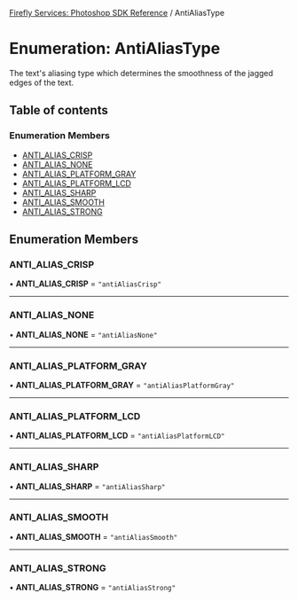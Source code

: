 [Firefly Services: Photoshop SDK Reference](../index.md) / AntiAliasType

# Enumeration: AntiAliasType

The text's aliasing type which determines the smoothness of the jagged edges of the text.

## Table of contents

### Enumeration Members

- [ANTI\_ALIAS\_CRISP](AntiAliasType.md#anti_alias_crisp)
- [ANTI\_ALIAS\_NONE](AntiAliasType.md#anti_alias_none)
- [ANTI\_ALIAS\_PLATFORM\_GRAY](AntiAliasType.md#anti_alias_platform_gray)
- [ANTI\_ALIAS\_PLATFORM\_LCD](AntiAliasType.md#anti_alias_platform_lcd)
- [ANTI\_ALIAS\_SHARP](AntiAliasType.md#anti_alias_sharp)
- [ANTI\_ALIAS\_SMOOTH](AntiAliasType.md#anti_alias_smooth)
- [ANTI\_ALIAS\_STRONG](AntiAliasType.md#anti_alias_strong)

## Enumeration Members

### ANTI\_ALIAS\_CRISP

• **ANTI\_ALIAS\_CRISP** = ``"antiAliasCrisp"``

___

### ANTI\_ALIAS\_NONE

• **ANTI\_ALIAS\_NONE** = ``"antiAliasNone"``

___

### ANTI\_ALIAS\_PLATFORM\_GRAY

• **ANTI\_ALIAS\_PLATFORM\_GRAY** = ``"antiAliasPlatformGray"``

___

### ANTI\_ALIAS\_PLATFORM\_LCD

• **ANTI\_ALIAS\_PLATFORM\_LCD** = ``"antiAliasPlatformLCD"``

___

### ANTI\_ALIAS\_SHARP

• **ANTI\_ALIAS\_SHARP** = ``"antiAliasSharp"``

___

### ANTI\_ALIAS\_SMOOTH

• **ANTI\_ALIAS\_SMOOTH** = ``"antiAliasSmooth"``

___

### ANTI\_ALIAS\_STRONG

• **ANTI\_ALIAS\_STRONG** = ``"antiAliasStrong"``
